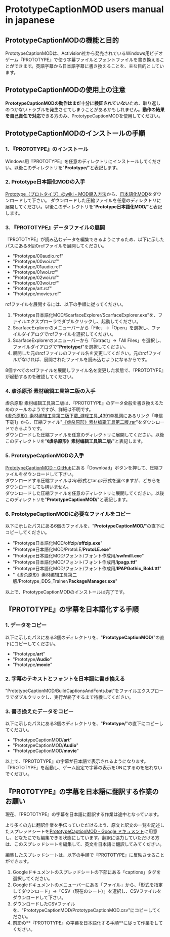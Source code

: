 # PrototypeCaptionMOD users manual in japanese

## PrototypeCaptionMODの機能と目的
PrototypeCaptionMODは、Activision社から発売されているWindows用ビデオゲーム『PROTOTYPE』で使う字幕ファイルとフォントファイルを書き換えることができます。英語字幕から日本語字幕に書き換えることを、主な目的としています。

## PrototypeCaptionMODの使用上の注意
**PrototypeCaptionMODの動作はまだ十分に検証されていない**ため、取り返しのつかないトラブルを発生させてしまうことがあるかもしれません。**動作の結果を自己責任で対応**できる方のみ、PrototypeCaptionMODを使用してください。

## PrototypeCaptionMODのインストールの手順

### 1. 『PROTOTYPE』のインストール
Windows用『PROTOTYPE』を任意のディレクトリにインストールしてください。以後このディレクトリを"**Prototype/**"と表記します。

### 2. Prototype日本語化MODの入手
[Prototype（プロトタイプ）@wiki - MOD導入方法](http://www19.atwiki.jp/protot/pages/92.html)から、[日本語化MOD](http://www.mediafire.com/?9b5z68bljjttddv)をダウンロードして下さい。
ダウンロードした圧縮ファイルを任意のディレクトリに展開してください。以後このディレクトリを"**Prototype日本語化MOD/**"と表記します。

### 3. 『PROTOTYPE』データファイルの展開
『PROTOTYPE』が読み込むデータを編集できるようにするため、以下に示したパスにある8個のrcfファイルを展開してください。

* "Prototype/00audio.rcf"
* "Prototype/00woi.rcf"
* "Prototype/01audio.rcf"
* "Prototype/01woi.rcf"
* "Prototype/02woi.rcf"
* "Prototype/03woi.rcf"
* "Prototype/art.rcf"
* "Prototype/movies.rcf"

rcfファイルを展開するには、以下の手順に従ってください。

1. "Prototype日本語化MOD/ScarfaceExplorer/ScarfaceExplorer.exe"を、ファイルエクスプローラでダブルクリックし、起動してください。
2. ScarfaceExplorerのメニューバーから「File」→「Open」を選択し、ファイルダイアログでrcfファイルを選択してください。
3. ScarfaceExplorerのメニューバーから「Extract」→「All Files」を選択し、ファイルダイアログで"**Prototype/**"を選択してください。
4. 展開した元のrcfファイルのファイル名を変更してください。元のrcfファイルがなければ、展開されたファイルを読み込むようになるからです。

8個すべてのrcfファイルを展開しファイル名を変更した状態で、『PROTOTYPE』が起動するのを確認してください。

### 4. 虐杀原形 素材编辑工具第二版の入手
虐杀原形 素材编辑工具第二版は、『PROTOTYPE』のデータ全般を書き換えるためのツールのようですが、詳細は不明です。  
[《虐杀原形》素材编辑工具第二版下载_游戏工具_4391单机网](http://www.4391.com/9/2529.html)にあるリンク「电信下载1」から、圧縮ファイル"[《虐杀原形》素材编辑工具第二版.rar](http://2.4391.com/%E6%B8%B8%E6%88%8F%E5%B7%A5%E5%85%B7/%E3%80%8A%E8%99%90%E6%9D%80%E5%8E%9F%E5%BD%A2%E3%80%8B%E7%B4%A0%E6%9D%90%E7%BC%96%E8%BE%91%E5%B7%A5%E5%85%B7%E7%AC%AC%E4%BA%8C%E7%89%88.rar)"をダウンロードできるようです。  
ダウンロードした圧縮ファイルを任意のディレクトリに展開してください。以後このディレクトリを"**《虐杀原形》素材编辑工具第二版/**"と表記します。

### 5. PrototypeCaptionMODの入手
[PrototypeCaptionMOD - GitHub](https://github.com/psychi/PrototypeCaptionMOD)にある「Download」ボタンを押して、圧縮ファイルをダウンロードして下さい。  
ダウンロードする圧縮ファイルはzip形式とtar.gz形式を選べますが、どちらをダウンロードしても構いません。  
ダウンロードした圧縮ファイルを任意のディレクトリに展開してください。以後このディレクトリを"**PrototypeCaptionMOD/**"と表記します。

### 6. PrototypeCaptionMODに必要なファイルをコピー
以下に示したパスにある6個のファイルを、"**PrototypeCaptionMOD/**"の直下にコピーしてください。

* "Prototype日本語化MOD/offzip/**offzip.exe**"
* "Prototype日本語化MOD/ProtoLE/**ProtoLE.exe**"
* "Prototype日本語化MOD/フォント/フォント作成用/**swfmill.exe**"
* "Prototype日本語化MOD/フォント/フォント作成用/**ipagp.ttf**"
* "Prototype日本語化MOD/フォント/フォント作成用/**IPAPGothic_Bold.ttf**"
* "《虐杀原形》素材编辑工具第二版/Prototype_DDS_Trainer/**PackageManager.exe**"

以上で、PrototypeCaptionMODのインストールは完了です。

## 『PROTOTYPE』の字幕を日本語化する手順

### 1. データをコピー
以下に示したパスにある3個のディレクトリを、"**PrototypeCaptionMOD/**"の直下にコピーしてください。

* "Prototype/**art**"
* "Prototype/**Audio**"
* "Prototype/**movie**"

### 2. 字幕のテキストとフォントを日本語に書き換える
"PrototypeCaptionMOD/BuildCaptionsAndFonts.bat"をファイルエクスプローラでダブルクリックし、実行が終了するまで待機してください。

### 3. 書き換えたデータをコピー
以下に示したパスにある3個のディレクトリを、"**Prototype/**"の直下にコピーしてください。

* "PrototypeCaptionMOD/**art**"
* "PrototypeCaptionMOD/**Audio**"
* "PrototypeCaptionMOD/**movie**"

以上で、『PROTOTYPE』の字幕が日本語で表示されるようになります。『PROTOTYPE』を起動し、ゲーム設定で字幕の表示をONにするのを忘れないでください。

## 『PROTOTYPE』の字幕を日本語に翻訳する作業のお願い
現在、『PROTOTYPE』の字幕を日本語に翻訳する作業は途中となっています。

より多くの方に翻訳作業を手伝っていただけるよう、原文と訳文の一覧を記述したスプレッドシートを[PrototypeCaptionMOD - Google ドキュメント](https://docs.google.com/spreadsheet/ccc?key=0AgVoxoyqR4aEdGFDVzVFRVVUdENDaUp6RGszX19kR3c&hl=ja#gid=1)に用意し、どなたにでも編集できる状態にしています。翻訳に協力していただける方は、このスプレッドシートを編集して、英文を日本語に翻訳してみてください。

編集したスプレッドシートは、以下の手順で『PROTOTYPE』に反映させることができます。

1. Googleドキュメントのスプレッドシートの下部にある「captions」タグを選択してください。
2. Googleドキュメントのメニューバーにある「ファイル」から、「形式を指定してダウンロード」→「CSV（現在のシート）」を選択し、CSVファイルをダウンロードして下さい。
3. ダウンロードしたCSVファイルを、"PrototypeCaptionMOD/PrototypeCaptionMOD.csv"にコピーしてください。
4. 前節の**『PROTOTYPE』の字幕を日本語化する手順**に従って作業をしてください。
